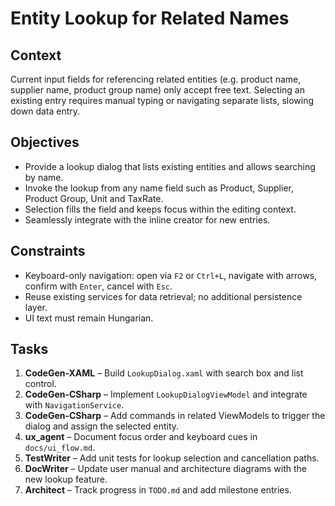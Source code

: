 # Entity Lookup for Related Names

## Context
Current input fields for referencing related entities (e.g. product name, supplier name, product group name) only accept free text. Selecting an existing entry requires manual typing or navigating separate lists, slowing down data entry.

## Objectives
- Provide a lookup dialog that lists existing entities and allows searching by name.
- Invoke the lookup from any name field such as Product, Supplier, Product Group, Unit and TaxRate.
- Selection fills the field and keeps focus within the editing context.
- Seamlessly integrate with the inline creator for new entries.

## Constraints
- Keyboard-only navigation: open via `F2` or `Ctrl+L`, navigate with arrows, confirm with `Enter`, cancel with `Esc`.
- Reuse existing services for data retrieval; no additional persistence layer.
- UI text must remain Hungarian.

## Tasks
1. **CodeGen-XAML** – Build `LookupDialog.xaml` with search box and list control.
2. **CodeGen-CSharp** – Implement `LookupDialogViewModel` and integrate with `NavigationService`.
3. **CodeGen-CSharp** – Add commands in related ViewModels to trigger the dialog and assign the selected entity.
4. **ux_agent** – Document focus order and keyboard cues in `docs/ui_flow.md`.
5. **TestWriter** – Add unit tests for lookup selection and cancellation paths.
6. **DocWriter** – Update user manual and architecture diagrams with the new lookup feature.
7. **Architect** – Track progress in `TODO.md` and add milestone entries.
